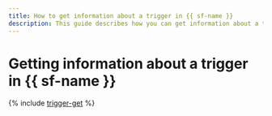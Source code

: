 ```yaml
---
title: How to get information about a trigger in {{ sf-name }}
description: This guide describes how you can get information about a trigger in {{ sf-name }}.
---
```


# Getting information about a trigger in {{ sf-name }}

{% include [trigger-get](../../../_includes/functions/trigger-get.md) %}